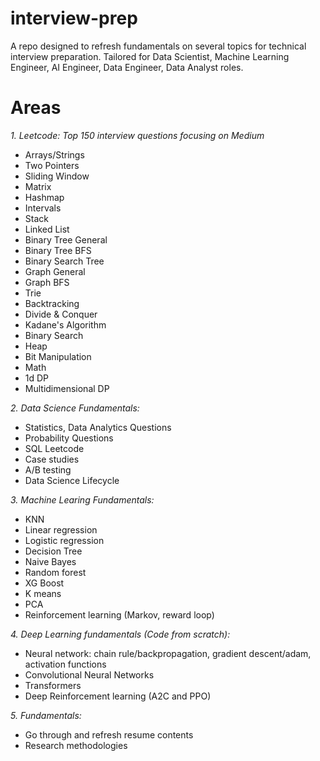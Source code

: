 # interview-prep

A repo designed to refresh fundamentals on several topics for technical interview preparation. Tailored for Data Scientist, Machine Learning Engineer, AI Engineer, Data Engineer, Data Analyst roles.

# Areas

_1. Leetcode: Top 150 interview questions focusing on Medium_

- Arrays/Strings
- Two Pointers
- Sliding Window
- Matrix
- Hashmap
- Intervals
- Stack
- Linked List
- Binary Tree General
- Binary Tree BFS
- Binary Search Tree
- Graph General
- Graph BFS
- Trie
- Backtracking
- Divide & Conquer
- Kadane's Algorithm
- Binary Search
- Heap
- Bit Manipulation
- Math
- 1d DP
- Multidimensional DP

_2. Data Science Fundamentals:_

- Statistics, Data Analytics Questions
- Probability Questions
- SQL Leetcode
- Case studies
- A/B testing
- Data Science Lifecycle

_3. Machine Learing Fundamentals:_

- KNN
- Linear regression
- Logistic regression
- Decision Tree
- Naive Bayes
- Random forest
- XG Boost
- K means
- PCA
- Reinforcement learning (Markov, reward loop)

_4. Deep Learning fundamentals (Code from scratch):_

- Neural network: chain rule/backpropagation, gradient descent/adam, activation functions
- Convolutional Neural Networks
- Transformers
- Deep Reinforcement learning (A2C and PPO)

_5. Fundamentals:_

- Go through and refresh resume contents
- Research methodologies
